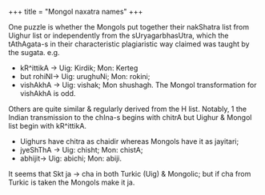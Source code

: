 +++
title = "Mongol naxatra names"
+++

One puzzle is whether the Mongols put together their nakShatra list from Uighur list or independently from the sUryagarbhasUtra, which the tAthAgata-s in their characteristic plagiaristic way claimed was taught by the sugata. e.g. 

- kR^ittikA -> Uig: Kirdik; Mon: Kerteg 
- but rohiNI-> Uig: urughuNi; Mon: rokini; 
- vishAkhA -> Uig: vishak; Mon shushagh. The Mongol transformation for vishAkhA is odd. 
  
Others are quite similar & regularly derived from the H list. Notably, 1 the Indian transmission to the chIna-s begins with chitrA but Uighur & Mongol list begin with kR^ittikA. 

- Uighurs have chitra as chaidir whereas Mongols have it as jayitari; 
- jyeShThA -> Uig: chisht; Mon: chistA; 
- abhijit-> Uig: abichi; Mon: abiji. 
  
It seems that Skt ja -> cha in both Turkic (Uig) & Mongolic; but if cha from Turkic is taken the Mongols make it ja.